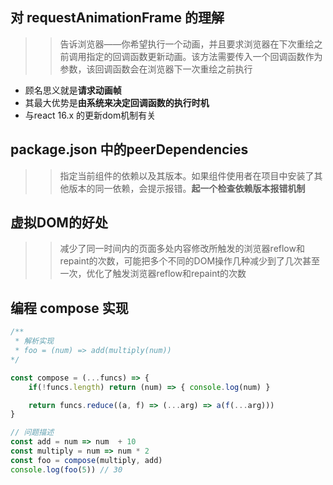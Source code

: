 ## 对 requestAnimationFrame 的理解
>> 告诉浏览器——你希望执行一个动画，并且要求浏览器在下次重绘之前调用指定的回调函数更新动画。该方法需要传入一个回调函数作为参数，该回调函数会在浏览器下一次重绘之前执行
- 顾名思义就是**请求动画帧**
- 其最大优势是**由系统来决定回调函数的执行时机**
- 与react 16.x 的更新dom机制有关

## package.json 中的peerDependencies
>> 指定当前组件的依赖以及其版本。如果组件使用者在项目中安装了其他版本的同一依赖，会提示报错。**起一个检查依赖版本报错机制**

## 虚拟DOM的好处
>> 减少了同一时间内的页面多处内容修改所触发的浏览器reflow和repaint的次数，可能把多个不同的DOM操作几种减少到了几次甚至一次，优化了触发浏览器reflow和repaint的次数

## 编程 compose 实现
```JavaScript
/**
 * 解析实现
 * foo = (num) => add(multiply(num))
*/

const compose = (...funcs) => {
    if(!funcs.length) return (num) => { console.log(num) }

    return funcs.reduce((a, f) => (...arg) => a(f(...arg)))
}

// 问题描述
const add = num => num  + 10
const multiply = num => num * 2
const foo = compose(multiply, add)
console.log(foo(5)) // 30
```
